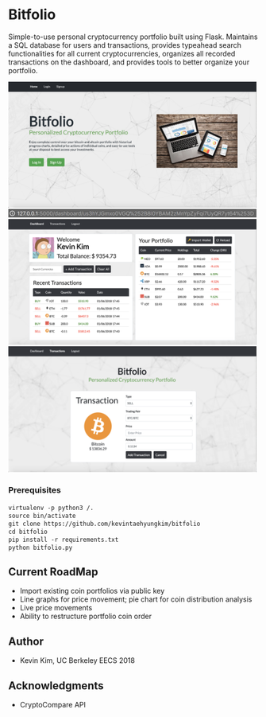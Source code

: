 # Bitfolio

Simple-to-use personal cryptocurrency portfolio built using Flask. Maintains a SQL database for users and transactions, provides typeahead search functionalities for all current cryptocurrencies, organizes all recorded transactions on the dashboard, and provides tools to better organize your portfolio.

<img src="img/bitfolio_home.png" width="500">
<img src="img/bitfolio_url.png" width="500">
<img src="img/bitfolio_dashboard.png" width="500">
<img src="img/bitfolio_transaction.png" width="500">

### Prerequisites

```
virtualenv -p python3 /.
source bin/activate
git clone https://github.com/kevintaehyungkim/bitfolio
cd bitfolio
pip install -r requirements.txt
python bitfolio.py
```

## Current RoadMap

* Import existing coin portfolios via public key
* Line graphs for price movement; pie chart for coin distribution analysis
* Live price movements
* Ability to restructure portfolio coin order

## Author

* Kevin Kim, UC Berkeley EECS 2018

## Acknowledgments

* CryptoCompare API